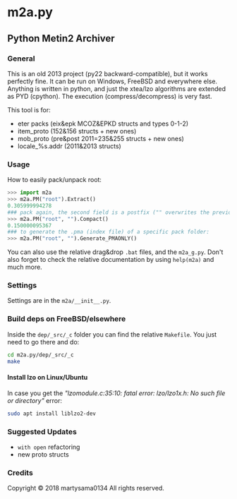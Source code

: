 # m2a.py
## Python Metin2 Archiver

### General
This is an old 2013 project (py22 backward-compatible), but it works perfectly fine. It can be run on Windows, FreeBSD and everywhere else.
Anything is written in python, and just the xtea/lzo algorithms are extended as PYD (cpython).
The execution (compress/decompress) is very fast.

This tool is for:
- eter packs (eix&epk MCOZ&EPKD structs and types 0-1-2)
- item_proto (152&156 structs + new ones)
- mob_proto (pre&post 2011=235&255 structs + new ones)
- locale_%s.addr (2011&2013 structs)

### Usage
How to easily pack/unpack root:
```python
>>> import m2a
>>> m2a.PM("root").Extract()
0.305999994278
### pack again, the second field is a postfix ("" overwrites the previous eix epk)
>>> m2a.PM("root", "").Compact()
0.150000095367
### to generate the .pma (index file) of a specific pack folder:
>>> m2a.PM("root", "").Generate_PMAONLY()
```
You can also use the relative drag&drop `.bat` files, and the `m2a_g.py`. Don't also forget to check the relative documentation by using `help(m2a)` and much more.

### Settings
Settings are in the `m2a/__init__.py`.

### Build deps on FreeBSD/elsewhere
Inside the `dep/_src/_c` folder you can find the relative `Makefile`. You just need to go there and do:
```sh
cd m2a.py/dep/_src/_c
make
```

#### Install lzo on Linux/Ubuntu
In case you get the _"lzomodule.c:35:10: fatal error: lzo/lzo1x.h: No such file or directory"_ error:
```sh
sudo apt install liblzo2-dev
```

### Suggested Updates
- `with open` refactoring
- new proto structs

### Credits
Copyright © 2018 martysama0134 All rights reserved.
